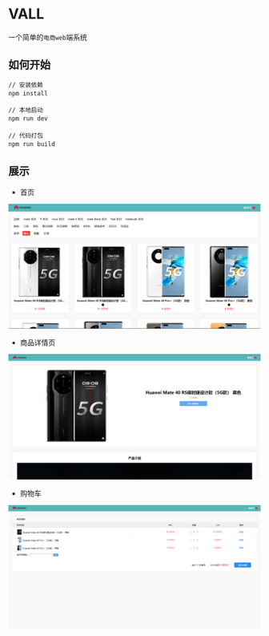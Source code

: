 # VALL

一个简单的`电商web`端系统

## 如何开始

```bash
// 安装依赖
npm install

// 本地启动
npm run dev

// 代码打包
npm run build

```
## 展示

- 首页
<img width=900 src='./public/home.png'>

- 商品详情页
<img width=900 src='./public/product.png'>

- 购物车
<img width=900 src='./public/cart.png'>

